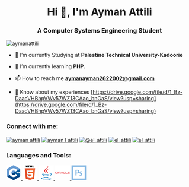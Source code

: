 <h1 align="center">Hi 👋, I'm Ayman Attili</h1>
<h3 align="center">A Computer Systems Engineering Student</h3>

<p align="left"> <img src="https://komarev.com/ghpvc/?username=aymanattili&label=Profile%20views&color=0e75b6&style=flat" alt="aymanattili" /> </p>

- 🔭 I’m currently Studying at **Palestine Technical University-Kadoorie**

- 🌱 I’m currently learning **PHP.**

- 📫 How to reach me **aymanayman2622002@gmail.com**

- 📄 Know about my experiences [https://drive.google.com/file/d/1_Bz-DaacVHBhpVWv57WZ13CAao_bnGaS/view?usp=sharing](https://drive.google.com/file/d/1_Bz-DaacVHBhpVWv57WZ13CAao_bnGaS/view?usp=sharing)

<h3 align="left">Connect with me:</h3>
<p align="left">
<a href="https://linkedin.com/in/ayman attili" target="blank"><img align="center" src="https://raw.githubusercontent.com/rahuldkjain/github-profile-readme-generator/master/src/images/icons/Social/linked-in-alt.svg" alt="ayman attili" height="30" width="40" /></a>
<a href="https://fb.com/ayman l attili" target="blank"><img align="center" src="https://raw.githubusercontent.com/rahuldkjain/github-profile-readme-generator/master/src/images/icons/Social/facebook.svg" alt="ayman l attili" height="30" width="40" /></a>
<a href="https://www.hackerrank.com/@el_attili" target="blank"><img align="center" src="https://raw.githubusercontent.com/rahuldkjain/github-profile-readme-generator/master/src/images/icons/Social/hackerrank.svg" alt="@el_attili" height="30" width="40" /></a>
<a href="https://codeforces.com/profile/el_attili" target="blank"><img align="center" src="https://raw.githubusercontent.com/rahuldkjain/github-profile-readme-generator/master/src/images/icons/Social/codeforces.svg" alt="el_attili" height="30" width="40" /></a>
<a href="https://www.leetcode.com/el_attili" target="blank"><img align="center" src="https://raw.githubusercontent.com/rahuldkjain/github-profile-readme-generator/master/src/images/icons/Social/leet-code.svg" alt="el_attili" height="30" width="40" /></a>
</p>

<h3 align="left">Languages and Tools:</h3>
<p align="left"> <a href="https://www.w3schools.com/cpp/" target="_blank" rel="noreferrer"> <img src="https://raw.githubusercontent.com/devicons/devicon/master/icons/cplusplus/cplusplus-original.svg" alt="cplusplus" width="40" height="40"/> </a> <a href="https://www.w3.org/html/" target="_blank" rel="noreferrer"> <img src="https://raw.githubusercontent.com/devicons/devicon/master/icons/html5/html5-original-wordmark.svg" alt="html5" width="40" height="40"/> </a> <a href="https://www.java.com" target="_blank" rel="noreferrer"> <img src="https://raw.githubusercontent.com/devicons/devicon/master/icons/java/java-original.svg" alt="java" width="40" height="40"/> </a> <a href="https://www.oracle.com/" target="_blank" rel="noreferrer"> <img src="https://raw.githubusercontent.com/devicons/devicon/master/icons/oracle/oracle-original.svg" alt="oracle" width="40" height="40"/> </a> <a href="https://www.photoshop.com/en" target="_blank" rel="noreferrer"> <img src="https://raw.githubusercontent.com/devicons/devicon/master/icons/photoshop/photoshop-line.svg" alt="photoshop" width="40" height="40"/> </a> </p>
